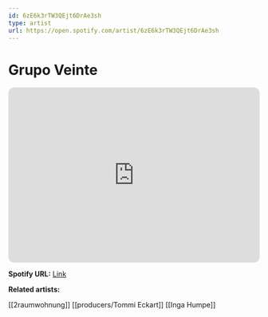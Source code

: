 ```yaml
---
id: 6zE6k3rTW3QEjt6DrAe3sh
type: artist
url: https://open.spotify.com/artist/6zE6k3rTW3QEjt6DrAe3sh
---
```

# Grupo Veinte

<iframe style="border-radius:12px" src="https://open.spotify.com/embed/artist/6zE6k3rTW3QEjt6DrAe3sh" width="100%" height="352" frameBorder="0" allowfullscreen="" allow="autoplay; clipboard-write; encrypted-media; fullscreen; picture-in-picture" loading="lazy"></iframe>

**Spotify URL:** [Link](https://open.spotify.com/artist/6zE6k3rTW3QEjt6DrAe3sh)

**Related artists:**

[[2raumwohnung]]
[[producers/Tommi Eckart]]
[[Inga Humpe]]
